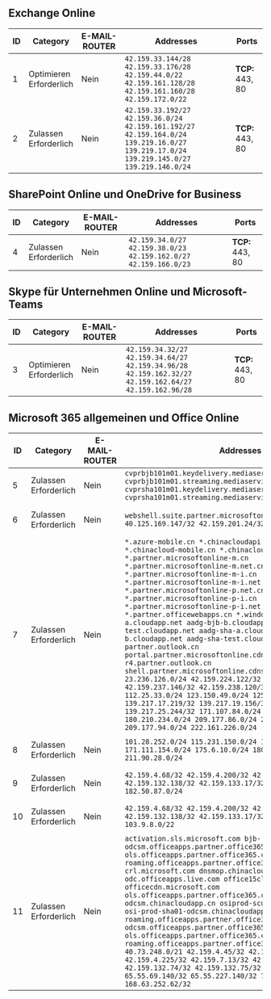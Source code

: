 <!--This file was automatically generated by a script, any manual changes will be overwritten.-->
<!--Please contact the Office 365 Endpoints team with any questions.-->
<!--China endpoints version 2018063000-->
<!--File generated 2018-07-29 00:30:10.5581-->

## <a name="exchange-online"></a>Exchange Online

ID | Category | E-MAIL-ROUTER | Addresses | Ports
-- | -------------------- | -- | ------------------------------------------------------------------------------------------------------------------------------------- | ----------------
1 | Optimieren<BR>Erforderlich | Nein | `42.159.33.144/28 42.159.33.176/28 42.159.44.0/22 42.159.161.128/28 42.159.161.160/28 42.159.172.0/22` | **TCP:** 443, 80
2 | Zulassen<BR>Erforderlich | Nein | `42.159.33.192/27 42.159.36.0/24 42.159.161.192/27 42.159.164.0/24 139.219.16.0/27 139.219.17.0/24 139.219.145.0/27 139.219.146.0/24` | **TCP:** 443, 80

## <a name="sharepoint-online-and-onedrive-for-business"></a>SharePoint Online und OneDrive for Business

ID | Category | E-MAIL-ROUTER | Addresses | Ports
-- | ----------------- | -- | --------------------------------------------------------------- | ----------------
4  | Zulassen<BR>Erforderlich | Nein | `42.159.34.0/27 42.159.38.0/23 42.159.162.0/27 42.159.166.0/23` | **TCP:** 443, 80

## <a name="skype-for-business-online-and-microsoft-teams"></a>Skype für Unternehmen Online und Microsoft-Teams

ID | Category | E-MAIL-ROUTER | Addresses | Ports
-- | -------------------- | -- | ---------------------------------------------------------------------------------------------------- | ----------------
3 | Optimieren<BR>Erforderlich | Nein | `42.159.34.32/27 42.159.34.64/27 42.159.34.96/28 42.159.162.32/27 42.159.162.64/27 42.159.162.96/28` | **TCP:** 443, 80

## <a name="microsoft-365-common-and-office-online"></a>Microsoft 365 allgemeinen und Office Online

ID | Category | E-MAIL-ROUTER | Addresses | Ports
-- | ----------------- | -- | ---------------------------------------------------------------------------------------------------------------------------------------------------------------------------------------------------------------------------------------------------------------------------------------------------------------------------------------------------------------------------------------------------------------------------------------------------------------------------------------------------------------------------------------------------------------------------------------------------------------------------------------------------------------------------------------------------------------------------------------------------------------------------------------------------------------------------------------------------------------------------------------------------------------------------------------------------------------------------------------------------------------------------------------- | ----------------
5 | Zulassen<BR>Erforderlich | Nein | `cvprbjb101m01.keydelivery.mediaservices.chinacloudapi.cn cvprbjb101m01.streaming.mediaservices.chinacloudapi.cn cvprsha101m01.keydelivery.mediaservices.chinacloudapi.cn cvprsha101m01.streaming.mediaservices.chinacloudapi.cn` | **TCP:** 443, 80
6 | Zulassen<BR>Erforderlich | Nein | `webshell.suite.partner.microsoftonline.cn`<BR>`40.125.169.147/32 42.159.201.24/32` | **TCP:** 443, 80
7  | Zulassen<BR>Erforderlich | Nein | `*.azure-mobile.cn *.chinacloudapi.cn *.chinacloudapp.cn *.chinacloud-mobile.cn *.chinacloudsites.cn *.partner.microsoftonline-m.cn *.partner.microsoftonline-m.net.cn *.partner.microsoftonline-m-i.cn *.partner.microsoftonline-m-i.net.cn *.partner.microsoftonline-p.net.cn *.partner.microsoftonline-p-i.cn *.partner.microsoftonline-p-i.net.cn *.partner.officewebapps.cn *.windowsazure.cn aadg-bjb-a.cloudapp.net aadg-bjb-b.cloudapp.net aadg-bjb-test.cloudapp.net aadg-sha-a.cloudapp.net aadg-sha-b.cloudapp.net aadg-sha-test.cloudapp.net partner.outlook.cn portal.partner.microsoftonline.cdnsvc.com r4.partner.outlook.cn shell.partner.microsoftonline.cdnsvc.com`<BR>`23.236.126.0/24 42.159.224.122/32 42.159.233.91/32 42.159.237.146/32 42.159.238.120/32 58.68.168.0/24 112.25.33.0/24 123.150.49.0/24 125.65.247.0/24 139.217.17.219/32 139.217.19.156/32 139.217.21.3/32 139.217.25.244/32 171.107.84.0/24 180.210.232.0/24 180.210.234.0/24 209.177.86.0/24 209.177.90.0/24 209.177.94.0/24 222.161.226.0/24` | **TCP:** 443, 80
8  | Zulassen<BR>Erforderlich | Nein | `101.28.252.0/24 115.231.150.0/24 123.235.32.0/24 171.111.154.0/24 175.6.10.0/24 180.210.229.0/24 211.90.28.0/24` | **TCP:** 443, 80
9 | Zulassen<BR>Erforderlich | Nein | `42.159.4.68/32 42.159.4.200/32 42.159.7.156/32 42.159.132.138/32 42.159.133.17/32 42.159.135.78/32 182.50.87.0/24` | **TCP:** 443, 80
10  | Zulassen<BR>Erforderlich | Nein | `42.159.4.68/32 42.159.4.200/32 42.159.7.156/32 42.159.132.138/32 42.159.133.17/32 42.159.135.78/32 103.9.8.0/22` | **TCP:** 443, 80
11  | Zulassen<BR>Erforderlich | Nein | `activation.sls.microsoft.com bjb-odcsm.officeapps.partner.office365.cn bjb-ols.officeapps.partner.office365.cn bjb-roaming.officeapps.partner.office365.cn crl.microsoft.com dnsmop.chinacloudapp.cn odc.officeapps.live.com office15client.microsoft.com officecdn.microsoft.com ols.officeapps.partner.office365.cn osi-prod-bjb01-odcsm.chinacloudapp.cn osiprod-scus01-odcsm.cloudapp.net osi-prod-sha01-odcsm.chinacloudapp.cn roaming.officeapps.partner.office365.cn sha-odcsm.officeapps.partner.office365.cn sha-ols.officeapps.partner.office365.cn sha-roaming.officeapps.partner.office365.cn`<BR>`40.73.248.0/21 42.159.4.45/32 42.159.4.50/32 42.159.4.225/32 42.159.7.13/32 42.159.132.73/32 42.159.132.74/32 42.159.132.75/32 65.52.98.231/32 65.55.69.140/32 65.55.227.140/32 70.37.81.47/32 168.63.252.62/32` | **TCP:** 443, 80
